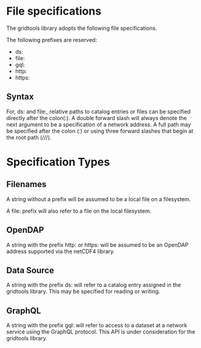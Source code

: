 # File specifications

The gridtools library adopts the following file specifications.

The following prefixes are reserved:
 * ds:
 * file:
 * gql:
 * http:
 * https:

## Syntax

For, ds: and file:, relative paths to catalog entries or files
can be specified directly after the colon(:).  A double forward
slash will always denote the next argument to be a specification
of a network address.  A full path may be specified after the
colon (:) or using three forward slashes that begin at the
root path (///).

# Specification Types

## Filenames

A string without a prefix will be assumed to be a local file on a
filesystem.

A file: prefix will also refer to a file on the local filesystem.

## OpenDAP

A string with the prefix http: or https: will be assumed to be
an OpenDAP address supported via the netCDF4 library.

## Data Source

A string with the prefix ds: will refer to a catalog entry assigned
in the gridtools library.  This may be specified for reading or writing.

## GraphQL

A string with the prefix gql: will refer to access to a dataset at
a network service using the GraphQL protocol.  This API is under
consideration for the gridtools library.
